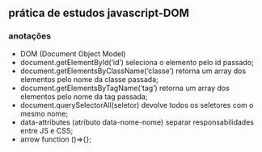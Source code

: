 ## prática de estudos javascript-DOM

### anotações
- DOM (Document Object Model)
- document.getElementById(‘id’) seleciona o elemento pelo id passado;
- document.getElementsByClassName(‘classe’) retorna um array dos elementos pelo nome da classe passada;
- document.getElementsByTagName(‘tag’) retorna um array dos elementos pelo nome da tag passada; 
- document.querySelectorAll(seletor) devolve todos os seletores com o mesmo nome; 
- data-attributes (atributo data-nome-nome) separar responsabilidades entre JS e CSS;
- arrow function ()=>{};


